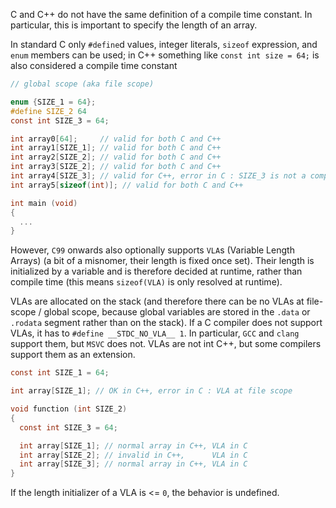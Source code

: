 
C and C++ do not have the same definition of a compile time constant.
In particular, this is important to specify the length of an array.

In standard C only `#define`d values, integer literals, `sizeof` expression, and `enum` members can be used;
in C++ something like `const int size = 64;` is also considered a compile time constant

```c
// global scope (aka file scope)

enum {SIZE_1 = 64};
#define SIZE_2 64
const int SIZE_3 = 64;

int array0[64];     // valid for both C and C++
int array1[SIZE_1]; // valid for both C and C++
int array2[SIZE_2]; // valid for both C and C++
int array3[SIZE_2]; // valid for both C and C++
int array4[SIZE_3]; // valid for C++, error in C : SIZE_3 is not a compile time constant
int array5[sizeof(int)]; // valid for both C and C++

int main (void)
{
  ...
}
```

However, `C99` onwards also optionally supports `VLA`s (Variable Length Arrays)
(a bit of a misnomer, their length is fixed once set).
Their length is initialized by a variable and is therefore decided at runtime, rather than compile time
(this means `sizeof(VLA)` is only resolved at runtime).

VLAs are allocated on the stack (and therefore there can be no VLAs at file-scope / global scope, because
global variables are stored in the `.data` or `.rodata` segment rather than on the stack).
If a C compiler does not support VLAs, it has to `#define __STDC_NO_VLA__ 1`.
In particular, `GCC` and `clang` support them, but `MSVC` does not.
VLAs are not int C++, but some compilers support them as an extension.

```c
const int SIZE_1 = 64;

int array[SIZE_1]; // OK in C++, error in C : VLA at file scope

void function (int SIZE_2)
{
  const int SIZE_3 = 64;

  int array[SIZE_1]; // normal array in C++, VLA in C
  int array[SIZE_2]; // invalid in C++,      VLA in C
  int array[SIZE_3]; // normal array in C++, VLA in C
}
```

If the length initializer of a VLA is <= `0`, the behavior is undefined.
